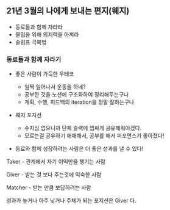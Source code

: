 ## 21년 3월의 나에게 보내는 편지(웨지)

- 동료들과 함께 자라라
- 몰입을 위해 의지력을 아껴라
- 슬럼프 극복법



### 동료들과 함께 자라기

- 좋은 사람이 가득한 우테코
  - 일찍 일어나서 운동을 하네?
  - 공부한 것을 노션에 구조화하여 정리해두는구나
  - 계획, 수행, 피드백의 iteration을 정말 잘하는구나

- 웨지 포지션 
  - 수치심 없으니까 단체 슬랙에 잽싸게 공유해줘야겠다.
  - 모르는걸 공유하기 애매해서, 공부를 해서 퍼포먼스가 좋아졌다!
- 동료와 함께 성장하려는 사람은 더 좋은 성과를 낼 수 있다!



Taker - 관계에서 자기 이익만을 챙기는 사람

Giver - 받는 것 보다 주는것에 익숙한 사람

Matcher -  받는 만큼 보답하려는 사람



성과가 높거나 아주 낮거나 주체가 되는 포지션은 Giver 다.

